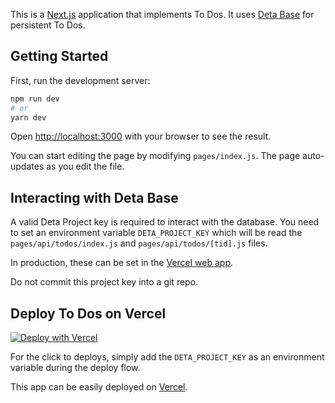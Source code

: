 This is a [Next.js](https://nextjs.org/) application that implements To Dos. It uses [Deta Base](https://docs.deta.sh/docs/base/about) for persistent To Dos.

## Getting Started

First, run the development server:

```bash
npm run dev
# or
yarn dev
```

Open [http://localhost:3000](http://localhost:3000) with your browser to see the result.

You can start editing the page by modifying `pages/index.js`. The page auto-updates as you edit the file.

## Interacting with Deta Base

A valid Deta Project key is required to interact with the database. You need to set an environment variable `DETA_PROJECT_KEY` which will be read the `pages/api/todos/index.js` and `pages/api/todos/[tid].js` files.

In production, these can be set in the [Vercel web app](https://vercel.com/docs/serverless-functions/introduction#environment-variables).

Do not commit this project key into a git repo.


## Deploy To Dos on Vercel

[![Deploy with Vercel](https://vercel.com/button)](https://vercel.com/import/project?template=https://github.com/xeust/base-nextjs/)

For the click to deploys, simply add the `DETA_PROJECT_KEY` as an environment variable during the deploy flow.

This app can be easily deployed on [Vercel](https://vercel.com/).

